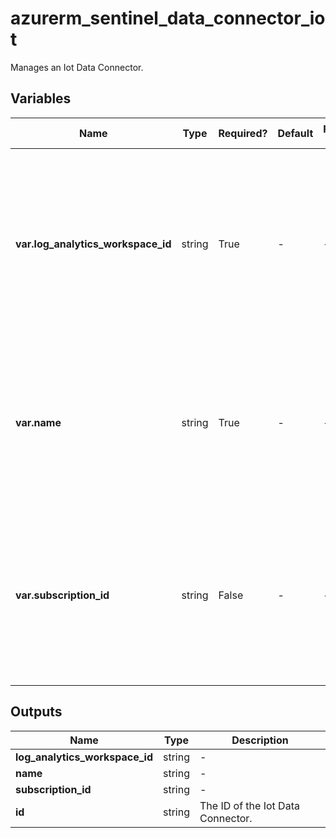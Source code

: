 # azurerm_sentinel_data_connector_iot

Manages an Iot Data Connector.

## Variables

| Name | Type | Required? | Default  | possible values | Description |
| ---- | ---- | --------- | -------- | ----------- | ----------- |
| **var.log_analytics_workspace_id** | string | True | -  |  -  | The ID of the Log Analytics Workspace that this Iot Data Connector resides in. Changing this forces a new Iot Data Connector to be created. | 
| **var.name** | string | True | -  |  -  | The name which should be used for this Iot Data Connector. Changing this forces a new Iot Data Connector to be created. | 
| **var.subscription_id** | string | False | -  |  -  | The ID of the subscription that this Iot Data Connector connects to. Changing this forces a new Iot Data Connector to be created. | 



## Outputs

| Name | Type | Description |
| ---- | ---- | --------- | 
| **log_analytics_workspace_id** | string  | - | 
| **name** | string  | - | 
| **subscription_id** | string  | - | 
| **id** | string  | The ID of the Iot Data Connector. | 